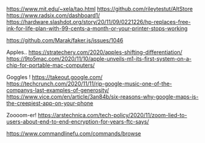 https://www.mit.edu/~xela/tao.html
https://github.com/rileytestut/AltStore
https://www.radsix.com/dashboard1/
https://hardware.slashdot.org/story/20/11/09/0221226/hp-replaces-free-ink-for-life-plan-with-99-cents-a-month-or-your-printer-stops-working

https://github.com/Marak/faker.js/issues/1046

Apples..
https://stratechery.com/2020/apples-shifting-differentiation/
https://9to5mac.com/2020/11/10/apple-unveils-m1-its-first-system-on-a-chip-for-portable-mac-computers/

Goggles !
https://takeout.google.com/
https://techcrunch.com/2020/11/11/rip-google-music-one-of-the-companys-last-examples-of-generosity/
https://www.vice.com/en/article/3an84b/six-reasons-why-google-maps-is-the-creepiest-app-on-your-phone

Zoooom-er!
https://arstechnica.com/tech-policy/2020/11/zoom-lied-to-users-about-end-to-end-encryption-for-years-ftc-says/

https://www.commandlinefu.com/commands/browse